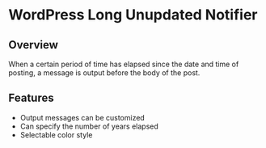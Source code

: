 # WordPress Long Unupdated Notifier

## Overview
When a certain period of time has elapsed since the date and time of posting, a message is output before the body of the post.

## Features
- Output messages can be customized
- Can specify the number of years elapsed
- Selectable color style